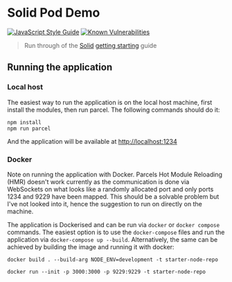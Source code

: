 # Solid Pod Demo

[![JavaScript Style Guide](https://img.shields.io/badge/code_style-standard-brightgreen.svg)](https://standardjs.com)
[![Known Vulnerabilities](https://snyk.io/test/github/st3v3nhunt/solid-pod-demo/badge.svg)](https://snyk.io/test/github/st3v3nhunt/solid-pod-demo)

> Run through of the [Solid](https://solidproject.org/)
> [getting starting](https://solidproject.org/developers/tutorials/getting-started)
> guide

## Running the application

### Local host

The easiest way to run the application is on the local host machine, first
install the modules, then run parcel. The following commands should do it:

```shell
npm install
npm run parcel
```

And the application will be available at
[http://localhost:1234](http://localhost:1234)

### Docker

Note on running the application with Docker. Parcels Hot Module Reloading (HMR)
doesn't work currently as the communication is done via WebSockets on what
looks like a randomly allocated port and only ports 1234 and 9229 have been
mapped. This should be a solvable problem but I've not looked into it, hence
the suggestion to run on directly on the machine.

The application is Dockerised and can be run via `docker` or `docker compose`
commands. The easiest option is to use the `docker-compose` files and run the
application via `docker-compose up --build`. Alternatively, the same can be
achieved by building the image and running it with docker:

```shell
docker build . --build-arg NODE_ENV=development -t starter-node-repo

docker run --init -p 3000:3000 -p 9229:9229 -t starter-node-repo
```
